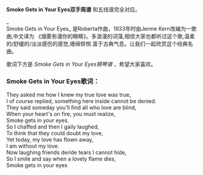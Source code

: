 

**Smoke Gets in Your Eyes双手简谱** 和五线谱完全对应。

_  
Smoke Gets in Your Eyes_ 是Roberta作曲，1933年时由Jerme Kern改编为一歌曲,中文译为
《烟雾弥漫你的眼睛》。多浪漫的词藻,相信大家也都听过这个歌,温柔的/舒缓的/淡淡感伤的感觉,缠绵悱恻.富于古典气息。让我们一起欣赏这个经典名曲。

  
歌词下方是 _Smoke Gets in Your Eyes钢琴谱_ ，希望大家喜欢。

### Smoke Gets in Your Eyes歌词：

They asked me how I knew my true love was true,  
I of course replied, something here inside cannot be denied.  
They said someday you'll find all who love are blind,  
When your heart's on fire, you must realize,  
Smoke gets in your eyes.  
So I chaffed and then I gaily laughed,  
To think that they could doubt my love,  
Yet today, my love has flown away,  
I am without my love.  
Now laughing friends deride tears I cannot hide,  
So I smile and say when a lovely flame dies,  
Smoke gets in your eyes

